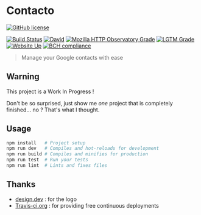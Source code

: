 # Contacto

[![GitHub license](https://img.shields.io/github/license/shuunen/contacto.svg?color=informational)](https://github.com/Shuunen/contacto/blob/master/LICENSE)

[![Build Status](https://travis-ci.org/Shuunen/contacto.svg?branch=master)](https://travis-ci.org/Shuunen/contacto)
[![David](https://img.shields.io/david/shuunen/contacto.svg)](https://david-dm.org/shuunen/contacto)
[![Mozilla HTTP Observatory Grade](https://img.shields.io/mozilla-observatory/grade/shuunen-contacto.netlify.app.svg?publish)](https://observatory.mozilla.org/analyze/shuunen-contacto.netlify.app)
[![LGTM Grade](https://img.shields.io/lgtm/grade/javascript/github/Shuunen/contacto.svg)](https://lgtm.com/projects/g/Shuunen/contacto/)
[![Website Up](https://img.shields.io/website/https/shuunen-contacto.netlify.app.svg)](https://shuunen-contacto.netlify.app)
[![BCH compliance](https://bettercodehub.com/edge/badge/Shuunen/contacto?branch=master)](https://bettercodehub.com/)

> Manage your Google contacts with ease

## Warning

This project is a Work In Progress !

Don't be so surprised, just show me *one* project that is completely finished... no ? That's what I thought.

## Usage

```bash
npm install   # Project setup
npm run dev   # Compiles and hot-reloads for development
npm run build # Compiles and minifies for production
npm run test  # Run your tests
npm run lint  # Lints and fixes files
```

## Thanks

- [design.dev](https://design.dev/downloads/21-covid-19-icons/) : for the logo
- [Travis-ci.org](https://travis-ci.org) : for providing free continuous deployments
